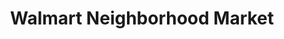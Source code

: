 ---
title: "Walmart Neighborhood Market"
url: /tulsa/walmart-neighborhood-market-east-21st-street/
shop: supermarket
---